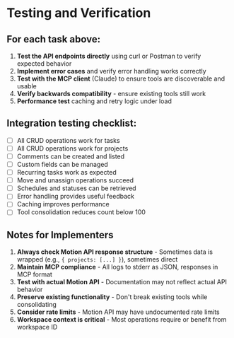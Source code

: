 # Testing and Verification

## For each task above:

1. **Test the API endpoints directly** using curl or Postman to verify expected behavior
2. **Implement error cases** and verify error handling works correctly
3. **Test with the MCP client** (Claude) to ensure tools are discoverable and usable
4. **Verify backwards compatibility** - ensure existing tools still work
5. **Performance test** caching and retry logic under load

## Integration testing checklist:
- [ ] All CRUD operations work for tasks
- [ ] All CRUD operations work for projects
- [ ] Comments can be created and listed
- [ ] Custom fields can be managed
- [ ] Recurring tasks work as expected
- [ ] Move and unassign operations succeed
- [ ] Schedules and statuses can be retrieved
- [ ] Error handling provides useful feedback
- [ ] Caching improves performance
- [ ] Tool consolidation reduces count below 100

## Notes for Implementers

1. **Always check Motion API response structure** - Sometimes data is wrapped (e.g., `{ projects: [...] }`), sometimes direct
2. **Maintain MCP compliance** - All logs to stderr as JSON, responses in MCP format
3. **Test with actual Motion API** - Documentation may not reflect actual API behavior
4. **Preserve existing functionality** - Don't break existing tools while consolidating
5. **Consider rate limits** - Motion API may have undocumented rate limits
6. **Workspace context is critical** - Most operations require or benefit from workspace ID